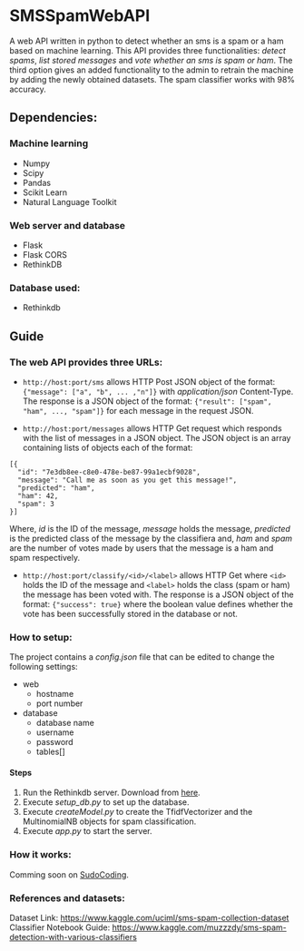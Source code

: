 # SMSSpamWebAPI
A web API written in python to detect whether an sms is a spam or a ham based on machine learning. This API provides three functionalities: *detect spams*, *list stored messages* and *vote whether an sms is spam or ham*. The third option gives an added functionality to the admin to retrain the machine by adding the newly obtained datasets. The spam classifier works with 98% accuracy.

## Dependencies:
### Machine learning
* Numpy
* Scipy
* Pandas
* Scikit Learn
* Natural Language Toolkit

### Web server and database
* Flask
* Flask CORS
* RethinkDB

### Database used:
* Rethinkdb

## Guide
### The web API provides three URLs:

* `http://host:port/sms` allows HTTP Post JSON object of the format: ```{"message": ["a", "b", ... ,"n"]}``` with _application/json_ Content-Type. The response is a JSON object of the format: ```{"result": ["spam", "ham", ..., "spam"]}``` for each message in the request JSON.

* `http://host:port/messages` allows HTTP Get request which responds with the list of messages in a JSON object. The JSON object is an array containing lists of objects each of the format: 
```
[{
  "id": "7e3db8ee-c8e0-478e-be87-99a1ecbf9028",
  "message": "Call me as soon as you get this message!",
  "predicted": "ham",
  "ham": 42,
  "spam": 3
}]
``` 
Where, _id_ is the ID of the message, _message_ holds the message, _predicted_ is the predicted class of the message by the classifiera and, _ham_ and _spam_ are the number of votes made by users that the message is a ham and spam respectively.

* `http://host:port/classify/<id>/<label>` allows HTTP Get where `<id>` holds the ID of the message and `<label>` holds the class (spam or ham) the message has been voted with. The response is a JSON object of the format: `{"success": true}` where the boolean value defines whether the vote has been successfully stored in the database or not.

### How to setup:
The project contains a _config.json_ file that can be edited to change the following settings:
* web
  * hostname
  * port number
* database
  * database name
  * username
  * password
  * tables[]

#### Steps
1. Run the Rethinkdb server. Download from [here](https://www.rethinkdb.com/docs/install/).
1. Execute _setup_db.py_ to set up the database.
1. Execute _createModel.py_ to create the TfidfVectorizer and the MultinomialNB objects for spam classification.
1. Execute _app.py_ to start the server.

### How it works:
Comming soon on [SudoCoding](http://sudocoding.xyz).

### References and datasets:
Dataset Link: https://www.kaggle.com/uciml/sms-spam-collection-dataset<br/>
Classifier Notebook Guide: https://www.kaggle.com/muzzzdy/sms-spam-detection-with-various-classifiers
